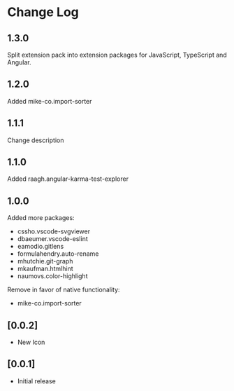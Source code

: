 # Change Log

## 1.3.0

Split extension pack into extension packages for JavaScript, TypeScript and Angular.

## 1.2.0

Added mike-co.import-sorter

## 1.1.1

Change description

## 1.1.0

Added raagh.angular-karma-test-explorer

## 1.0.0

Added more packages:

* cssho.vscode-svgviewer
* dbaeumer.vscode-eslint
* eamodio.gitlens
* formulahendry.auto-rename
* mhutchie.git-graph
* mkaufman.htmlhint
* naumovs.color-highlight

Remove in favor of native functionality:

* mike-co.import-sorter

## [0.0.2]

* New Icon

## [0.0.1]

* Initial release
